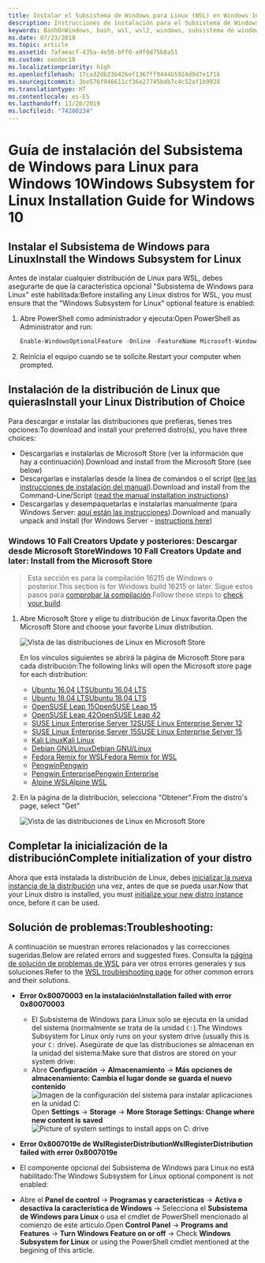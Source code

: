 ```yaml
---
title: Instalar el Subsistema de Windows para Linux (WSL) en Windows 10
description: Instrucciones de instalación para el Subsistema de Windows para Linux en Windows 10.
keywords: BashOnWindows, bash, wsl, wsl2, windows, subsistema de windows para linux, windowssubsystem, ubuntu, debian, suse, windows 10, instalación
ms.date: 07/23/2018
ms.topic: article
ms.assetid: 7afaeacf-435a-4e58-bff0-a9f0d75b8a51
ms.custom: seodec18
ms.localizationpriority: high
ms.openlocfilehash: 17ca32db23b426ef1367ff9444b5924d9d7e1716
ms.sourcegitcommit: 3be576f946611cf36e27745bdb7c4c52af1b9928
ms.translationtype: HT
ms.contentlocale: es-ES
ms.lasthandoff: 11/20/2019
ms.locfileid: "74200234"
---
```

# <a name="windows-subsystem-for-linux-installation-guide-for-windows-10"></a><span data-ttu-id="35082-104">Guía de instalación del Subsistema de Windows para Linux para Windows 10</span><span class="sxs-lookup"><span data-stu-id="35082-104">Windows Subsystem for Linux Installation Guide for Windows 10</span></span>

## <a name="install-the-windows-subsystem-for-linux"></a><span data-ttu-id="35082-105">Instalar el Subsistema de Windows para Linux</span><span class="sxs-lookup"><span data-stu-id="35082-105">Install the Windows Subsystem for Linux</span></span>

<span data-ttu-id="35082-106">Antes de instalar cualquier distribución de Linux para WSL, debes asegurarte de que la característica opcional "Subsistema de Windows para Linux" esté habilitada:</span><span class="sxs-lookup"><span data-stu-id="35082-106">Before installing any Linux distros for WSL, you must ensure that the "Windows Subsystem for Linux" optional feature is enabled:</span></span>

1. <span data-ttu-id="35082-107">Abre PowerShell como administrador y ejecuta:</span><span class="sxs-lookup"><span data-stu-id="35082-107">Open PowerShell as Administrator and run:</span></span>
    ```powershell
    Enable-WindowsOptionalFeature -Online -FeatureName Microsoft-Windows-Subsystem-Linux
    ```

2. <span data-ttu-id="35082-108">Reinicia el equipo cuando se te solicite.</span><span class="sxs-lookup"><span data-stu-id="35082-108">Restart your computer when prompted.</span></span>

## <a name="install-your-linux-distribution-of-choice"></a><span data-ttu-id="35082-109">Instalación de la distribución de Linux que quieras</span><span class="sxs-lookup"><span data-stu-id="35082-109">Install your Linux Distribution of Choice</span></span>
<span data-ttu-id="35082-110">Para descargar e instalar las distribuciones que prefieras, tienes tres opciones:</span><span class="sxs-lookup"><span data-stu-id="35082-110">To download and install your preferred distro(s), you have three choices:</span></span>
* <span data-ttu-id="35082-111">Descargarlas e instalarlas de Microsoft Store (ver la información que hay a continuación).</span><span class="sxs-lookup"><span data-stu-id="35082-111">Download and install from the Microsoft Store (see below)</span></span>
* <span data-ttu-id="35082-112">Descargarlas e instalarlas desde la línea de comandos o el script ([lee las instrucciones de instalación del manual](install-manual.md)).</span><span class="sxs-lookup"><span data-stu-id="35082-112">Download and install from the Command-Line/Script ([read the manual installation instructions](install-manual.md))</span></span>
* <span data-ttu-id="35082-113">Descargarlas y desempaquetarlas e instalarlas manualmente (para Windows Server: [aquí están las instrucciones](install-on-server.md)).</span><span class="sxs-lookup"><span data-stu-id="35082-113">Download and manually unpack and install (for Windows Server - [instructions here](install-on-server.md))</span></span>

### <a name="windows-10-fall-creators-update-and-later-install-from-the-microsoft-store"></a><span data-ttu-id="35082-114">Windows 10 Fall Creators Update y posteriores: Descargar desde Microsoft Store</span><span class="sxs-lookup"><span data-stu-id="35082-114">Windows 10 Fall Creators Update and later: Install from the Microsoft Store</span></span>

> <span data-ttu-id="35082-115">Esta sección es para la compilación 16215 de Windows o posterior.</span><span class="sxs-lookup"><span data-stu-id="35082-115">This section is for Windows build 16215 or later.</span></span>  <span data-ttu-id="35082-116">Sigue estos pasos para [comprobar la compilación](troubleshooting.md#check-your-build-number).</span><span class="sxs-lookup"><span data-stu-id="35082-116">Follow these steps to [check your build](troubleshooting.md#check-your-build-number).</span></span> 

1. <span data-ttu-id="35082-117">Abre Microsoft Store y elige tu distribución de Linux favorita.</span><span class="sxs-lookup"><span data-stu-id="35082-117">Open the Microsoft Store and choose your favorite Linux distribution.</span></span>

    ![Vista de las distribuciones de Linux en Microsoft Store](media/store.png)

    <span data-ttu-id="35082-119">En los vínculos siguientes se abrirá la página de Microsoft Store para cada distribución:</span><span class="sxs-lookup"><span data-stu-id="35082-119">The following links will open the Microsoft store page for each distribution:</span></span>

    * [<span data-ttu-id="35082-120">Ubuntu 16.04 LTS</span><span class="sxs-lookup"><span data-stu-id="35082-120">Ubuntu 16.04 LTS</span></span>](https://www.microsoft.com/store/apps/9pjn388hp8c9)
    * [<span data-ttu-id="35082-121">Ubuntu 18.04 LTS</span><span class="sxs-lookup"><span data-stu-id="35082-121">Ubuntu 18.04 LTS</span></span>](https://www.microsoft.com/store/apps/9N9TNGVNDL3Q)
    * [<span data-ttu-id="35082-122">OpenSUSE Leap 15</span><span class="sxs-lookup"><span data-stu-id="35082-122">OpenSUSE Leap 15</span></span>](https://www.microsoft.com/store/apps/9n1tb6fpvj8c)
    * [<span data-ttu-id="35082-123">OpenSUSE Leap 42</span><span class="sxs-lookup"><span data-stu-id="35082-123">OpenSUSE Leap 42</span></span>](https://www.microsoft.com/store/apps/9njvjts82tjx)
    * [<span data-ttu-id="35082-124">SUSE Linux Enterprise Server 12</span><span class="sxs-lookup"><span data-stu-id="35082-124">SUSE Linux Enterprise Server 12</span></span>](https://www.microsoft.com/store/apps/9p32mwbh6cns)
    * [<span data-ttu-id="35082-125">SUSE Linux Enterprise Server 15</span><span class="sxs-lookup"><span data-stu-id="35082-125">SUSE Linux Enterprise Server 15</span></span>](https://www.microsoft.com/store/apps/9pmw35d7fnlx)
    * [<span data-ttu-id="35082-126">Kali Linux</span><span class="sxs-lookup"><span data-stu-id="35082-126">Kali Linux</span></span>](https://www.microsoft.com/store/apps/9PKR34TNCV07)
    * [<span data-ttu-id="35082-127">Debian GNU/Linux</span><span class="sxs-lookup"><span data-stu-id="35082-127">Debian GNU/Linux</span></span>](https://www.microsoft.com/store/apps/9MSVKQC78PK6)
    * [<span data-ttu-id="35082-128">Fedora Remix for WSL</span><span class="sxs-lookup"><span data-stu-id="35082-128">Fedora Remix for WSL</span></span>](https://www.microsoft.com/store/apps/9n6gdm4k2hnc)
    * [<span data-ttu-id="35082-129">Pengwin</span><span class="sxs-lookup"><span data-stu-id="35082-129">Pengwin</span></span>](https://www.microsoft.com/store/apps/9NV1GV1PXZ6P)
    * [<span data-ttu-id="35082-130">Pengwin Enterprise</span><span class="sxs-lookup"><span data-stu-id="35082-130">Pengwin Enterprise</span></span>](https://www.microsoft.com/store/apps/9N8LP0X93VCP)
    * [<span data-ttu-id="35082-131">Alpine WSL</span><span class="sxs-lookup"><span data-stu-id="35082-131">Alpine WSL</span></span>](https://www.microsoft.com/store/apps/9p804crf0395)

1. <span data-ttu-id="35082-132">En la página de la distribución, selecciona "Obtener".</span><span class="sxs-lookup"><span data-stu-id="35082-132">From the distro's page, select "Get"</span></span>

    ![Vista de las distribuciones de Linux en Microsoft Store](media/UbuntuStore.png)

## <a name="complete-initialization-of-your-distro"></a><span data-ttu-id="35082-134">Completar la inicialización de la distribución</span><span class="sxs-lookup"><span data-stu-id="35082-134">Complete initialization of your distro</span></span>
<span data-ttu-id="35082-135">Ahora que está instalada la distribución de Linux, debes [inicializar la nueva instancia de la distribución](initialize-distro.md) una vez, antes de que se pueda usar.</span><span class="sxs-lookup"><span data-stu-id="35082-135">Now that your Linux distro is installed, you must [initialize your new distro instance](initialize-distro.md) once, before it can be used.</span></span>

## <a name="troubleshooting"></a><span data-ttu-id="35082-136">Solución de problemas:</span><span class="sxs-lookup"><span data-stu-id="35082-136">Troubleshooting:</span></span> 

<span data-ttu-id="35082-137">A continuación se muestran errores relacionados y las correcciones sugeridas.</span><span class="sxs-lookup"><span data-stu-id="35082-137">Below are related errors and suggested fixes.</span></span> <span data-ttu-id="35082-138">Consulta la [página de solución de problemas de WSL](troubleshooting.md) para ver otros errores generales y sus soluciones.</span><span class="sxs-lookup"><span data-stu-id="35082-138">Refer to the [WSL troubleshooting page](troubleshooting.md) for other common errors and their solutions.</span></span>

* <span data-ttu-id="35082-139">**Error 0x80070003 en la instalación**</span><span class="sxs-lookup"><span data-stu-id="35082-139">**Installation failed with error 0x80070003**</span></span>
    * <span data-ttu-id="35082-140">El Subsistema de Windows para Linux solo se ejecuta en la unidad del sistema (normalmente se trata de la unidad `C:`).</span><span class="sxs-lookup"><span data-stu-id="35082-140">The Windows Subsystem for Linux only runs on your system drive (usually this is your `C:` drive).</span></span> <span data-ttu-id="35082-141">Asegúrate de que las distribuciones se almacenan en la unidad del sistema:</span><span class="sxs-lookup"><span data-stu-id="35082-141">Make sure that distros are stored on your system drive:</span></span>  
    * <span data-ttu-id="35082-142">Abre **Configuración** -> **Almacenamiento** -> **Más opciones de almacenamiento: Cambia el lugar donde se guarda el nuevo contenido**
    ![Imagen de la configuración del sistema para instalar aplicaciones en la unidad C:](media/AppStorage.png)</span><span class="sxs-lookup"><span data-stu-id="35082-142">Open **Settings** -> **Storage** -> **More Storage Settings: Change where new content is saved**
![Picture of system settings to install apps on C: drive](media/AppStorage.png)</span></span>
    
    
 * <span data-ttu-id="35082-143">**Error 0x8007019e de WslRegisterDistribution**</span><span class="sxs-lookup"><span data-stu-id="35082-143">**WslRegisterDistribution failed with error 0x8007019e**</span></span>   
  * <span data-ttu-id="35082-144">El componente opcional del Subsistema de Windows para Linux no está habilitado:</span><span class="sxs-lookup"><span data-stu-id="35082-144">The Windows Subsystem for Linux optional component is not enabled:</span></span> 
   * <span data-ttu-id="35082-145">Abre el **Panel de control** -> **Programas y características** -> **Activa o desactiva la característica de Windows** -> Selecciona el **Subsistema de Windows para Linux** o usa el cmdlet de PowerShell mencionado al comienzo de este artículo.</span><span class="sxs-lookup"><span data-stu-id="35082-145">Open **Control Panel** -> **Programs and Features** -> **Turn Windows Feature on or off** -> Check **Windows Subsystem for Linux** or using the PowerShell cmdlet mentioned at the begining of this article.</span></span>
